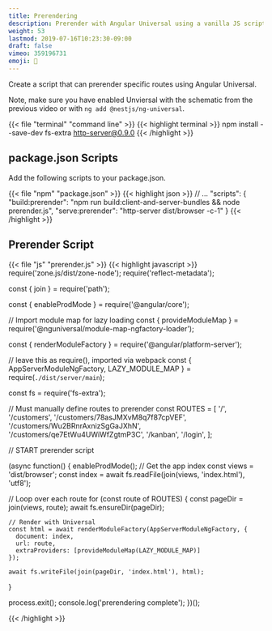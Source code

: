```yaml
---
title: Prerendering 
description: Prerender with Angular Universal using a vanilla JS script
weight: 53
lastmod: 2019-07-16T10:23:30-09:00
draft: false
vimeo: 359196731
emoji: 📂
---
```


Create a script that can prerender specific routes using Angular Universal. 

Note, make sure you have enabled Unviersal with the schematic from the previous video or with `ng add @nestjs/ng-universal`. 

{{< file "terminal" "command line" >}}
{{< highlight terminal >}}
npm install --save-dev fs-extra http-server@0.9.0
{{< /highlight >}}

## package.json Scripts

Add the following scripts to your package.json. 

{{< file "npm" "package.json" >}}
{{< highlight json >}}
    // ...
"scripts": {
    "build:prerender": "npm run build:client-and-server-bundles && node prerender.js",
    "serve:prerender": "http-server dist/browser -c-1"
}
{{< /highlight >}}

## Prerender Script

{{< file "js" "prerender.js" >}}
{{< highlight javascript >}}
require('zone.js/dist/zone-node');
require('reflect-metadata');

const { join } = require('path');

const { enableProdMode } = require('@angular/core');

// Import module map for lazy loading
const { provideModuleMap } = require('@nguniversal/module-map-ngfactory-loader');

const { renderModuleFactory } = require('@angular/platform-server');

// leave this as require(), imported via webpack
const {
  AppServerModuleNgFactory,
  LAZY_MODULE_MAP
} = require(`./dist/server/main`);


const fs = require('fs-extra');

// Must manually define routes to prerender
const ROUTES = [
    '/', 
    '/customers',
    '/customers/78asJMXvM8q7f87cpVEF',
    '/customers/Wu2BRnrAxnizSgGaJXhN',
    '/customers/qe7EtWu4UWiWfZgtmP3C',
    '/kanban',
    '/login',
];


// START prerender script

(async function() {
  enableProdMode();
  // Get the app index
  const views = 'dist/browser';
  const index = await fs.readFile(join(views, 'index.html'), 'utf8');

  // Loop over each route
  for (const route of ROUTES) {
    const pageDir = join(views, route);
    await fs.ensureDir(pageDir);

    // Render with Universal
    const html = await renderModuleFactory(AppServerModuleNgFactory, {
      document: index,
      url: route,
      extraProviders: [provideModuleMap(LAZY_MODULE_MAP)]
    });

    await fs.writeFile(join(pageDir, 'index.html'), html);
  }

  process.exit();
  console.log('prerendering complete');
})();

{{< /highlight >}}